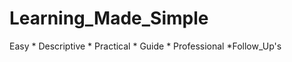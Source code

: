 # Learning_Made_Simple
 Easy  *  Descriptive  *  Practical  *  Guide  *  Professional *Follow_Up's 
 

 
